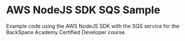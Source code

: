 # AWS NodeJS SDK SQS Sample  
Example code using the AWS NodeJS SDK with the SQS service for the BackSpace Academy Certified Developer course.
